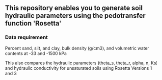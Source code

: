 ## This repository enables you to generate soil  hydraulic parameters using the pedotransfer function 'Rosetta'

### Data requirement
Percent sand, silt, and clay, bulk density (g/cm3), and volumetric water contents at -33 and -1500 kPa

This also compares the hydraulic parameters (theta_s, theta_r, alpha, n, Ks) and hydraulic conductivity for unsaturated soils using Rosetta Versions 1 and 3


